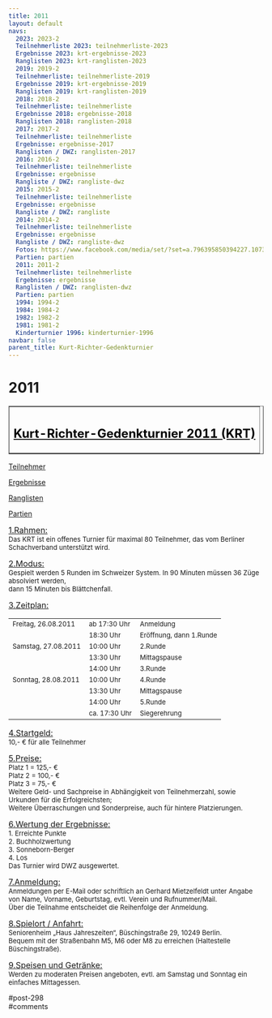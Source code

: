 ```yaml
---
title: 2011 
layout: default
navs:
  2023: 2023-2
  Teilnehmerliste 2023: teilnehmerliste-2023
  Ergebnisse 2023: krt-ergebnisse-2023
  Ranglisten 2023: krt-ranglisten-2023
  2019: 2019-2
  Teilnehmerliste: teilnehmerliste-2019
  Ergebnisse 2019: krt-ergebnisse-2019
  Ranglisten 2019: krt-ranglisten-2019
  2018: 2018-2
  Teilnehmerliste: teilnehmerliste
  Ergebnisse 2018: ergebnisse-2018
  Ranglisten 2018: ranglisten-2018
  2017: 2017-2
  Teilnehmerliste: teilnehmerliste
  Ergebnisse: ergebnisse-2017
  Ranglisten / DWZ: ranglisten-2017
  2016: 2016-2
  Teilnehmerliste: teilnehmerliste
  Ergebnisse: ergebnisse
  Rangliste / DWZ: rangliste-dwz
  2015: 2015-2
  Teilnehmerliste: teilnehmerliste
  Ergebnisse: ergebnisse
  Rangliste / DWZ: rangliste
  2014: 2014-2
  Teilnehmerliste: teilnehmerliste
  Ergebnisse: ergebnisse
  Rangliste / DWZ: rangliste-dwz
  Fotos: https://www.facebook.com/media/set/?set=a.796395850394227.1073741841.214119148621903&type=1
  Partien: partien
  2011: 2011-2
  Teilnehmerliste: teilnehmerliste
  Ergebnisse: ergebnisse
  Ranglisten / DWZ: ranglisten-dwz
  Partien: partien
  1994: 1994-2
  1984: 1984-2
  1982: 1982-2
  1981: 1981-2
  Kinderturnier 1996: kinderturnier-1996
navbar: false
parent_title: Kurt-Richter-Gedenkturnier
---
```

<div class="post-298 page type-page status-publish hentry" id="post-298">
<h1 class="entry-title">2011</h1>
<div class="entry-content">
<table border="1" width="85%">
<tbody>
<tr>
<th align="center">
<h2><span style="text-decoration: underline;"><span style="color: #000000;"><strong>Kurt-Richter-Gedenkturnier 2011 (KRT)</strong></span></span></h2>
</th>
</tr>
</tbody>
</table>
<p><a href="http://www.narva-schach.de/wordpress/kurt-richter-turnier/2011-2/teilnehmerliste/">Teilnehmer</a></p>
<p><a href="http://www.narva-schach.de/wordpress/kurt-richter-turnier/2011-2/ergebnisse/">Ergebnisse</a></p>
<p><a href="http://www.narva-schach.de/wordpress/kurt-richter-turnier/2011-2/ranglisten-dwz/">Ranglisten</a></p>
<p><a href="http://www.narva-schach.de/wordpress/kurt-richter-turnier/2011-2/partien/">Partien</a></p>
<p><span style="font-size: medium;"><u>1.Rahmen:</u></span><br/>
<span style="font-size: small;">Das KRT ist ein offenes Turnier für maximal 80 Teilnehmer, das vom Berliner Schachverband unterstützt wird.</span></p>
<p><span style="font-size: medium;"><u>2.Modus:</u></span><br/>
<span style="font-size: small;">Gespielt werden 5 Runden im Schweizer System. In 90 Minuten müssen 36 Züge absolviert werden,<br/>
dann 15 Minuten bis Blättchenfall.</span></p>
<p><span style="font-size: medium;"><u>3.Zeitplan:</u></span></p>
<table border="0" width="60%">
<tbody>
<tr>
<td><span style="font-size: small;">Freitag, 26.08.2011</span></td>
<td><span style="font-size: small;">ab 17:30 Uhr</span></td>
<td><span style="font-size: small;">Anmeldung</span></td>
</tr>
<tr>
<td><span style="font-size: small;"> </span></td>
<td><span style="font-size: small;">18:30 Uhr</span></td>
<td><span style="font-size: small;">Eröffnung, dann 1.Runde</span></td>
</tr>
<tr>
<td><span style="font-size: small;">Samstag, 27.08.2011</span></td>
<td><span style="font-size: small;">10:00 Uhr</span></td>
<td><span style="font-size: small;">2.Runde</span></td>
</tr>
<tr>
<td><span style="font-size: small;"> </span></td>
<td><span style="font-size: small;">13:30 Uhr</span></td>
<td><span style="font-size: small;">Mittagspause</span></td>
</tr>
<tr>
<td><span style="font-size: small;"> </span></td>
<td><span style="font-size: small;">14:00 Uhr</span></td>
<td><span style="font-size: small;">3.Runde</span></td>
</tr>
<tr>
<td><span style="font-size: small;">Sonntag, 28.08.2011</span></td>
<td><span style="font-size: small;">10:00 Uhr</span></td>
<td><span style="font-size: small;">4.Runde</span></td>
</tr>
<tr>
<td><span style="font-size: small;"> </span></td>
<td><span style="font-size: small;">13:30 Uhr</span></td>
<td><span style="font-size: small;">Mittagspause</span></td>
</tr>
<tr>
<td><span style="font-size: small;"> </span></td>
<td><span style="font-size: small;">14:00 Uhr</span></td>
<td><span style="font-size: small;">5.Runde</span></td>
</tr>
<tr>
<td><span style="font-size: small;"> </span></td>
<td><span style="font-size: small;">ca. 17:30 Uhr</span></td>
<td><span style="font-size: small;">Siegerehrung</span></td>
</tr>
</tbody>
</table>
<p><span style="font-size: medium;"><u>4.Startgeld:</u></span><br/>
<span style="font-size: small;">10,- € für alle Teilnehmer</span></p>
<p><span style="font-size: medium;"><u>5.Preise:</u></span><br/>
<span style="font-size: small;">Platz 1 = 125,- €<br/>
Platz 2 = 100,- €<br/>
Platz 3 = 75,- €<br/>
Weitere Geld- und Sachpreise in Abhängigkeit von Teilnehmerzahl, sowie Urkunden für die Erfolgreichsten;<br/>
Weitere Überraschungen und Sonderpreise, auch für hintere Platzierungen.</span></p>
<p><span style="font-size: medium;"><u>6.Wertung der Ergebnisse:</u></span><br/>
<span style="font-size: small;">1. Erreichte Punkte<br/>
2. Buchholzwertung<br/>
3. Sonneborn-Berger<br/>
4. Los<br/>
Das Turnier wird DWZ ausgewertet.</span></p>
<p><span style="font-size: medium;"><u>7.Anmeldung:</u></span><br/>
<span style="font-size: small;">Anmeldungen per E-Mail oder schriftlich an Gerhard Mietzelfeldt unter Angabe von Name, Vorname, Geburtstag, evtl. Verein und Rufnummer/Mail.<br/>
Über die Teilnahme entscheidet die Reihenfolge der Anmeldung.</span></p>
<p><span style="font-size: medium;"><u>8.Spielort / Anfahrt:</u></span><br/>
<span style="font-size: small;">Seniorenheim „Haus Jahreszeiten“, Büschingstraße 29, 10249 Berlin.<br/>
Bequem mit der Straßenbahn M5, M6 oder M8 zu erreichen (Haltestelle Büschingstraße).</span></p>
<p><span style="font-size: medium;"><u>9.Speisen und Getränke:</u></span><br/>
<span style="font-size: small;">Werden zu moderaten Preisen angeboten, evtl. am Samstag und Sonntag ein einfaches Mittagessen.</span></p>
</div><!-- .entry-content -->
</div> #post-298 
<div id="comments">
</div> #comments 
